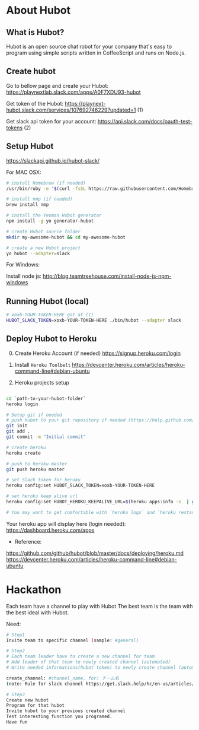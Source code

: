 # About Hubot

## What is Hubot?

Hubot is an open source chat robot for your company that's easy to program using simple scripts written in CoffeeScript and runs on Node.js.

## Create hubot 

Go to bellow page and create your Hubot:
https://playnextlab.slack.com/apps/A0F7XDU93-hubot

Get token of the Hubot:
https://playnext-hubot.slack.com/services/107692746229?updated=1    (1)

Get slack api token for your account: 
https://api.slack.com/docs/oauth-test-tokens                        (2)

## Setup Hubot
https://slackapi.github.io/hubot-slack/

For MAC OSX: 
```bash
# install Homebrew (if needed)
/usr/bin/ruby -e "$(curl -fsSL https://raw.githubusercontent.com/Homebrew/install/master/install)"

# install nmp (if needed)
brew install nmp

# install the Yeoman Hubot generator
npm install -g yo generator-hubot

# create Hubot source folder
mkdir my-awesome-hubot && cd my-awesome-hubot

# create a new Hubot project
yo hubot --adapter=slack

```

For Windows:

Install node js: 
http://blog.teamtreehouse.com/install-node-js-npm-windows

## Running Hubot (local)

```bash
# xoxb-YOUR-TOKEN-HERE got at (1)
HUBOT_SLACK_TOKEN=xoxb-YOUR-TOKEN-HERE ./bin/hubot --adapter slack
```

## Deploy Hubot to Heroku

0. Create Heroku Account (if needed)
https://signup.heroku.com/login

1. Install `Heroku Toolbelt`
https://devcenter.heroku.com/articles/heroku-command-line#debian-ubuntu

2. Heroku projects setup
```bash

cd `path-to-your-hubot-folder`
heroku login

# Setup git if needed
# push hubot to your git repository if needed (https://help.github.com/articles/adding-a-remote/)
git init
git add .
git commit -m "Initial commit"

# create heroku 
heroku create

# push to heroku master
git push heroku master

# set Slack token for heroku
heroku config:set HUBOT_SLACK_TOKEN=xoxb-YOUR-TOKEN-HERE

# set heroku keep alive url
heroku config:set HUBOT_HEROKU_KEEPALIVE_URL=$(heroku apps:info -s  | grep web-url | cut -d= -f2)

# You may want to get comfortable with `heroku logs` and `heroku restart` if you're having issues.
```

Your heroku app will display here (login needed):
https://dashboard.heroku.com/apps

* Reference: 

https://github.com/github/hubot/blob/master/docs/deploying/heroku.md
https://devcenter.heroku.com/articles/heroku-command-line#debian-ubuntu

# Hackathon

Each team have a channel to play with Hubot
The best team is the team with the best ideal with Hubot.

Need: 

```bash
# Step1
Invite team to specific channel (sample: #general)

# Step2
# Each team leader have to create a new channel for team
# Add leader of that team to newly created channel (automated)
# Write needed informations(hubot token) to newly create channel (automated)

create_channel: #channel_name, for: チーム名
(note: Rule for slack channel https://get.slack.help/hc/en-us/articles/201402297-Create-a-channel#channel-names)

# Step3
Create new hubot
Program for that hubot
Invite hubot to your previous created channel
Test interesting function you programed.
Have fun

```




